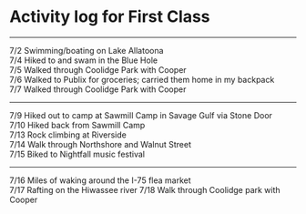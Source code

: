 # Activity log for First Class

---
7/2 Swimming/boating on Lake Allatoona   
7/4 Hiked to and swam in the Blue Hole  
7/5 Walked through Coolidge Park with Cooper  
7/6 Walked to Publix for groceries; carried them home in my backpack  
7/7 Walked through Coolidge Park with Cooper  

--- 

7/9 Hiked out to camp at Sawmill Camp in Savage Gulf via Stone Door  
7/10 Hiked back from Sawmill Camp  
7/13 Rock climbing at Riverside  
7/14 Walk through Northshore and Walnut Street  
7/15 Biked to Nightfall music festival  

---

7/16 Miles of waking around the I-75 flea market  
7/17 Rafting on the Hiwassee river
7/18 Walk through Coolidge park with Cooper
